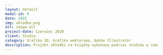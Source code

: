 ```yaml
---
layout: default
modal-id: 9
date: 2022
img: okladka.png
alt: image-alt
project-date: Czerwiec 2020
client: Studia
category: Grafika 2D, Grafika wektorowa, Adobe Illustrator
description: Projekt okładki na książkę wykonany podczas studiów w ramach jednego z przedmiotów. Został on wykonany w programie Adobe Illustrator.
---
```

